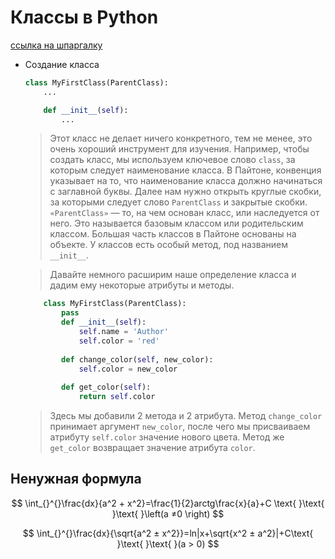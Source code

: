 Классы в Python
====

[ссылка на шпаргалку](https://texterra.ru/blog/ischerpyvayushchaya-shpargalka-po-sintaksisu-razmetki-markdown-na-zametku-avtoram-veb-razrabotchikam.html)

* Создание класса

    ```py
    class MyFirstClass(ParentClass):
        ...

        def __init__(self):
            ...
    ```

    >Этот класс не делает ничего конкретного, тем не менее, это очень хороший инструмент для изучения. Например, чтобы создать класс, мы используем ключевое слово `class`, за которым следует наименование класса. В Пайтоне, конвенция указывает на то, что наименование класса должно начинаться с заглавной буквы. Далее нам нужно открыть круглые скобки, за которыми следует слово `ParentClass` и закрытые скобки. `«ParentClass»` — то, на чем основан класс, или наследуется от него. Это называется базовым классом или родительским классом. Большая часть классов в Пайтоне основаны на объекте. У классов есть особый метод, под названием `__init__`.

    >Давайте немного расширим наше определение класса и дадим ему некоторые атрибуты и методы.

    ```py
        class MyFirstClass(ParentClass):
            pass
            def __init__(self):
                self.name = 'Author'
                self.color = 'red'
            
            def change_color(self, new_color):
                self.color = new_color
            
            def get_color(self):
                return self.color
    ```

    >Здесь мы добавили 2 метода и 2 атрибута. Метод `change_color` принимает аргумент `new_color`, после чего мы присваиваем атрибуту  `self.color` значение нового цвета. Метод же `get_color` возвращает значение атрибута `color`.

## Ненужная формула
$$
\int_{}^{}\frac{dx}{a^2 + x^2}=\frac{1}{2}arctg\frac{x}{a}+C \text{ }\text{ }\text{ }\left(a ≠0  \right)
$$

$$
\int_{}^{}\frac{dx}{\sqrt{a^2 ± x^2}}=ln|x+\sqrt{x^2 ± a^2}|+C\text{ }\text{ }\text{ }(a > 0)
$$
